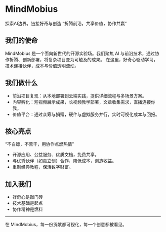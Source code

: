 # MindMobius
探索AI边界，链接好奇与创造
“折腾前沿，共享价值，协作共赢”

## 我们的使命
MindMobius 是一个面向新世代的开源实验场。我们聚焦 AI 与前沿技术，通过协作折腾、创新部署，将复杂项目变为可触及的成果。
在这里，好奇心驱动学习，技术连接伙伴，成本与价值透明流动。

## 我们做什么
- 前沿项目复现：从本地部署到云端实践，提供详细流程与多场景方案。  
- 内容孵化：短视频展示成果，长视频教学部署，文章收集需求，直播连接你我。  
- 价值平台：通过众筹与捐赠，硬件与虚拟服务并行，实时可视化成本与回报。

## 核心亮点
“不白嫖，不苦干，用协作点燃热情”  
- 开源应用、公益服务、优质文档，免费共享。  
- 与优秀伙伴（如嘉立创）合作，降低成本，创造收益。  
- 重制经典教程，保活数字财富。

## 加入我们
 - 好奇心是敲门砖
 - 技术基础是起点
 - 协作精神是燃料  

---

在 MindMobius，每一份贡献都可视化，每一个创意都被看见。
